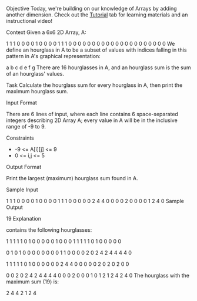 Objective 
Today, we're building on our knowledge of Arrays by adding another dimension. Check out the [Tutorial](https://www.hackerrank.com/challenges/30-2d-arrays/tutorial) tab for learning materials and an instructional video!

Context 
Given a 6x6 2D Array, A:

1 1 1 0 0 0
0 1 0 0 0 0
1 1 1 0 0 0
0 0 0 0 0 0
0 0 0 0 0 0
0 0 0 0 0 0
We define an hourglass in A to be a subset of values with indices falling in this pattern in A's graphical representation:

a b c
  d
e f g
There are 16 hourglasses in A, and an hourglass sum is the sum of an hourglass' values.

Task 
Calculate the hourglass sum for every hourglass in A, then print the maximum hourglass sum.

Input Format

There are 6 lines of input, where each line contains 6 space-separated integers describing 2D Array A; every value in A will be in the inclusive range of -9 to 9.

Constraints

* -9 <= A[i][j] <= 9
* 0 <= i,j <= 5

Output Format

Print the largest (maximum) hourglass sum found in A.

Sample Input

1 1 1 0 0 0
0 1 0 0 0 0
1 1 1 0 0 0
0 0 2 4 4 0
0 0 0 2 0 0
0 0 1 2 4 0
Sample Output

19
Explanation

 contains the following hourglasses:

1 1 1   1 1 0   1 0 0   0 0 0
  1       0       0       0
1 1 1   1 1 0   1 0 0   0 0 0

0 1 0   1 0 0   0 0 0   0 0 0
  1       1       0       0
0 0 2   0 2 4   2 4 4   4 4 0

1 1 1   1 1 0   1 0 0   0 0 0
  0       2       4       4
0 0 0   0 0 2   0 2 0   2 0 0

0 0 2   0 2 4   2 4 4   4 4 0
  0       0       2       0
0 0 1   0 1 2   1 2 4   2 4 0
The hourglass with the maximum sum (19) is:

2 4 4
  2
1 2 4